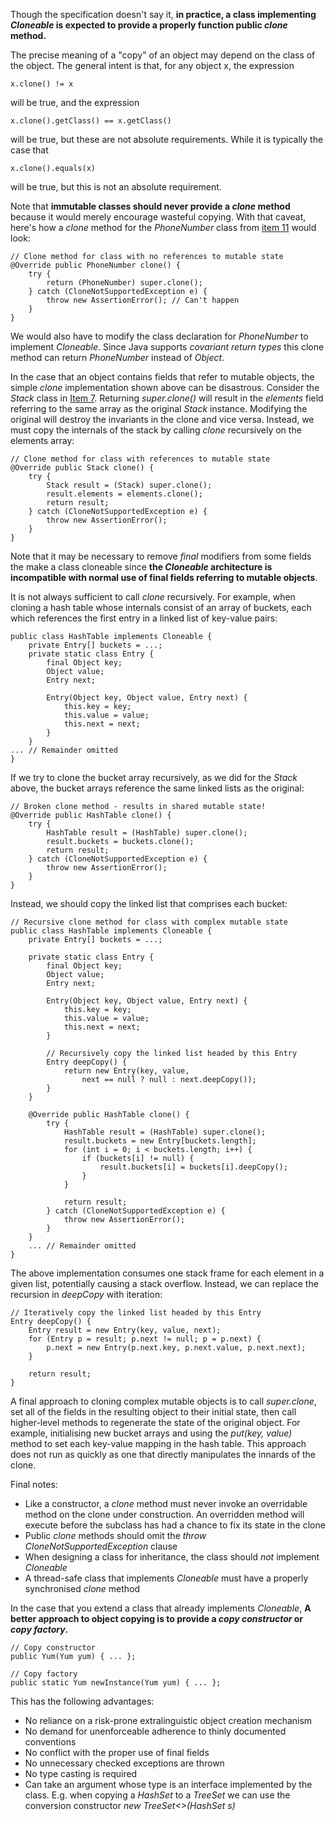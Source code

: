 Though the specification doesn't say it, **in practice, a class implementing *Cloneable* is expected to provide a properly
function public *clone* method.**

The precise meaning of a "copy" of an object may depend on the class of the object. The general intent is that, for any
object x, the expression
```
x.clone() != x
```
will be true, and the expression
```
x.clone().getClass() == x.getClass()
```
will be true, but these are not absolute requirements. While it is typically the case that
```
x.clone().equals(x)
```
will be true, but this is not an absolute requirement.

Note that **immutable classes should never provide a *clone* method** because it would merely encourage wasteful copying.
With that caveat, here's how a *clone* method for the *PhoneNumber* class from [item 11](./Item-11-Always-override-hashCode-when-you-override-equals.md)
would look:
```
// Clone method for class with no references to mutable state
@Override public PhoneNumber clone() {
    try {
        return (PhoneNumber) super.clone();
    } catch (CloneNotSupportedException e) {
        throw new AssertionError(); // Can't happen
    }
}
```

We would also have to modify the class declaration for *PhoneNumber* to implement *Cloneable*. Since Java supports *covariant
return types* this clone method can return *PhoneNumber* instead of *Object*.

In the case that an object contains fields that refer to mutable objects, the simple *clone* implementation shown above
can be disastrous. Consider the *Stack* class in [Item 7](../src/effectivejava/chapter2/item7/Stack.java). Returning
*super.clone()* will result in the *elements* field referring to the same array as the original *Stack* instance. Modifying
the original will destroy the invariants in the clone and vice versa. Instead, we must copy the internals of the stack by
calling *clone* recursively on the elements array:
```
// Clone method for class with references to mutable state
@Override public Stack clone() {
    try {
        Stack result = (Stack) super.clone();
        result.elements = elements.clone();
        return result;
    } catch (CloneNotSupportedException e) {
        throw new AssertionError();
    }
}
```
Note that it may be necessary to remove *final* modifiers from some fields the make a class cloneable since **the *Cloneable*
architecture is incompatible with normal use of final fields referring to mutable objects**.

It is not always sufficient to call *clone* recursively. For example, when cloning a hash table whose internals consist
of an array of buckets, each which references the first entry in a linked list of key-value pairs:
```
public class HashTable implements Cloneable {
    private Entry[] buckets = ...;
    private static class Entry {
        final Object key;
        Object value;
        Entry next;
        
        Entry(Object key, Object value, Entry next) {
            this.key = key;
            this.value = value;
            this.next = next;
        }
    }
... // Remainder omitted
}
```
If we try to clone the bucket array recursively, as we did for the *Stack* above, the bucket arrays reference the same 
linked lists as the original:
```
// Broken clone method - results in shared mutable state!
@Override public HashTable clone() {
    try {
        HashTable result = (HashTable) super.clone();
        result.buckets = buckets.clone();
        return result;
    } catch (CloneNotSupportedException e) {
        throw new AssertionError();
    }
}
```

Instead, we should copy the linked list that comprises each bucket:
```
// Recursive clone method for class with complex mutable state
public class HashTable implements Cloneable {
    private Entry[] buckets = ...;
    
    private static class Entry {
        final Object key;
        Object value;
        Entry next;
        
        Entry(Object key, Object value, Entry next) {
            this.key = key;
            this.value = value;
            this.next = next;
        }
        
        // Recursively copy the linked list headed by this Entry
        Entry deepCopy() {
            return new Entry(key, value,
                next == null ? null : next.deepCopy());
        }
    }
    
    @Override public HashTable clone() {
        try {
            HashTable result = (HashTable) super.clone();
            result.buckets = new Entry[buckets.length];
            for (int i = 0; i < buckets.length; i++) {
                if (buckets[i] != null) {
                    result.buckets[i] = buckets[i].deepCopy();
                }
            }
            
            return result;
        } catch (CloneNotSupportedException e) {
            throw new AssertionError();
        }
    }
    ... // Remainder omitted
}
```
The above implementation consumes one stack frame for each element in a given list, potentially causing a stack overflow.
Instead, we can replace the recursion in *deepCopy* with iteration:
```
// Iteratively copy the linked list headed by this Entry
Entry deepCopy() {
    Entry result = new Entry(key, value, next);
    for (Entry p = result; p.next != null; p = p.next) {
        p.next = new Entry(p.next.key, p.next.value, p.next.next);
    }
    
    return result;
}
```

A final approach to cloning complex mutable objects is to call _super.clone_, set all of the fields in the resulting object
to their initial state, then call higher-level methods to regenerate the state of the original object. For example,
initialising new bucket arrays and using the *put(key, value)* method to set each key-value mapping in the hash table.
This approach does not run as quickly as one that directly manipulates the innards of the clone.

Final notes:
* Like a constructor, a *clone* method must never invoke an overridable method on the clone under construction. An
overridden method will execute before the subclass has had a chance to fix its state in the clone
* Public *clone* methods should omit the *throw CloneNotSupportedException* clause
* When designing a class for inheritance, the class should *not* implement *Cloneable*
* A thread-safe class that implements *Cloneable* must have a properly synchronised *clone* method

In the case that you extend a class that already implements *Cloneable*, **A better approach to object copying is to 
provide a *copy constructor* or *copy factory*.**
```
// Copy constructor
public Yum(Yum yum) { ... };

// Copy factory
public static Yum newInstance(Yum yum) { ... };
```

This has the following advantages:
* No reliance on a risk-prone extralinguistic object creation mechanism
* No demand for unenforceable adherence to thinly documented conventions
* No conflict with the proper use of final fields
* No unnecessary checked exceptions are thrown
* No type casting is required
* Can take an argument whose type is an interface implemented by the class. E.g. when copying a *HashSet* to a *TreeSet*
we can use the conversion constructor *new TreeSet<>(HashSet s)*
